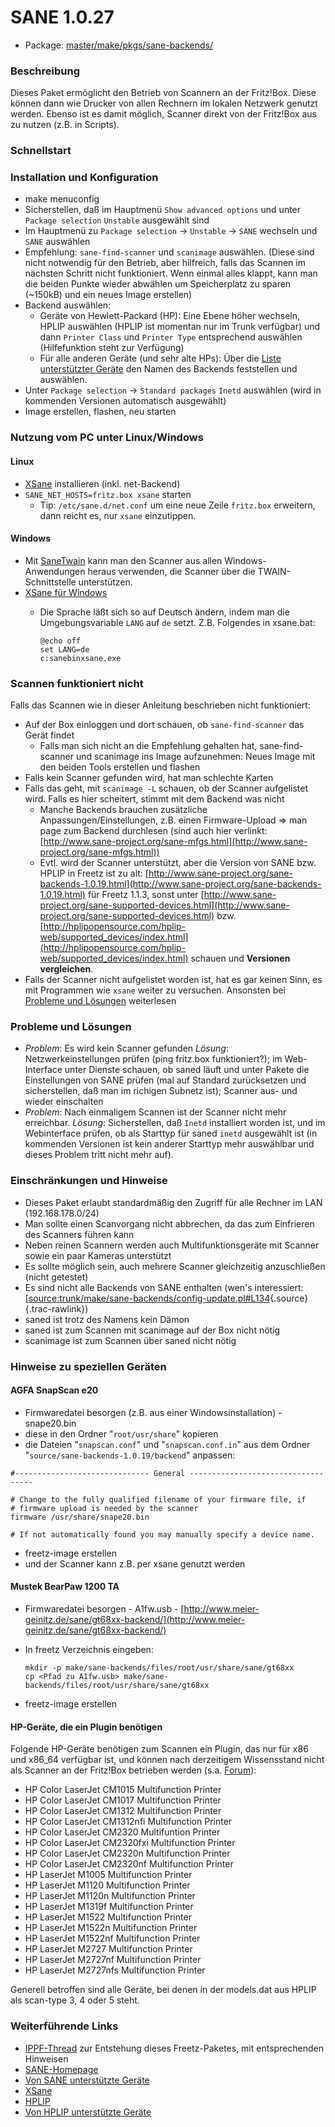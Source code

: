 # SANE 1.0.27
 - Package: [master/make/pkgs/sane-backends/](https://github.com/Freetz-NG/freetz-ng/tree/master/make/pkgs/sane-backends/)

### Beschreibung

Dieses Paket ermöglicht den Betrieb von Scannern an der Fritz!Box. Diese
können dann wie Drucker von allen Rechnern im lokalen Netzwerk genutzt
werden. Ebenso ist es damit möglich, Scanner direkt von der Fritz!Box
aus zu nutzen (z.B. in Scripts).

### Schnellstart

### Installation und Konfiguration

-   make menuconfig
-   Sicherstellen, daß im Hauptmenü `Show advanced options` und unter
    `Package selection` `Unstable` ausgewählt sind
-   Im Hauptmenü zu `Package selection` → `Unstable` → `SANE` wechseln
    und `SANE` auswählen
-   Empfehlung: `sane-find-scanner` und `scanimage` auswählen. (Diese
    sind nicht notwendig für den Betrieb, aber hilfreich, falls das
    Scannen im nächsten Schritt nicht funktioniert. Wenn einmal alles
    klappt, kann man die beiden Punkte wieder abwählen um Speicherplatz
    zu sparen (~150kB) und ein neues Image erstellen)
-   Backend auswählen:
    -   Geräte von Hewlett-Packard (HP): Eine Ebene höher wechseln,
        HPLIP auswählen (HPLIP ist momentan nur im Trunk verfügbar) und
        dann `Printer Class` und `Printer Type` entsprechend auswählen
        (Hilfefunktion steht zur Verfügung)
    -   Für alle anderen Geräte (und sehr alte HPs): Über die
        [Liste unterstützter
        Geräte](http://www.sane-project.org/sane-mfgs.html)
        den Namen des Backends feststellen und auswählen.
-   Unter `Package selection` → `Standard packages` `Inetd` auswählen
    (wird in kommenden Versionen automatisch ausgewählt)
-   Image erstellen, flashen, neu starten

### Nutzung vom PC unter Linux/Windows

#### Linux

-   [XSane](http://www.xsane.org/) installieren
    (inkl. net-Backend)
-   `SANE_NET_HOSTS=fritz.box xsane` starten
    -   Tip: `/etc/sane.d/net.conf` um eine neue Zeile `fritz.box`
        erweitern, dann reicht es, nur `xsane` einzutippen.

#### Windows

-   Mit [SaneTwain](http://sanetwain.ozuzo.net/)
    kann man den Scanner aus allen Windows-Anwendungen heraus verwenden,
    die Scanner über die TWAIN-Schnittstelle unterstützen.
-   [XSane für
    Windows](http://www.xsane.org/xsane-win32.html)
    -   Die Sprache läßt sich so auf Deutsch ändern, indem man die
        Umgebungsvariable `LANG` auf `de` setzt. Z.B. Folgendes in
        xsane.bat:

        ``` 
        @echo off
        set LANG=de
        c:sanebinxsane.exe
        ```

### Scannen funktioniert nicht

Falls das Scannen wie in dieser Anleitung beschrieben nicht
funktioniert:

-   Auf der Box einloggen und dort schauen, ob `sane-find-scanner` das
    Gerät findet
    -   Falls man sich nicht an die Empfehlung gehalten hat,
        sane-find-scanner und scanimage ins Image aufzunehmen: Neues
        Image mit den beiden Tools erstellen und flashen
-   Falls kein Scanner gefunden wird, hat man schlechte Karten
-   Falls das geht, mit `scanimage -L` schauen, ob der Scanner
    aufgelistet wird. Falls es hier scheitert, stimmt mit dem Backend
    was nicht
    -   Manche Backends brauchen zusätzliche Anpassungen/Einstellungen,
        z.B. einen Firmware-Upload ⇒ man page zum Backend durchlesen
        (sind auch hier verlinkt:
        [http://www.sane-project.org/sane-mfgs.html](http://www.sane-project.org/sane-mfgs.html))
    -   Evtl. wird der Scanner unterstützt, aber die Version von SANE
        bzw. HPLIP in Freetz ist zu alt:
        [http://www.sane-project.org/sane-backends-1.0.19.html](http://www.sane-project.org/sane-backends-1.0.19.html)
        für Freetz 1.1.3, sonst unter
        [http://www.sane-project.org/sane-supported-devices.html](http://www.sane-project.org/sane-supported-devices.html)
        bzw.
        [http://hplipopensource.com/hplip-web/supported_devices/index.html](http://hplipopensource.com/hplip-web/supported_devices/index.html)
        schauen und **Versionen vergleichen**.
-   Falls der Scanner nicht aufgelistet worden ist, hat es gar keinen
    Sinn, es mit Programmen wie `xsane` weiter zu versuchen. Ansonsten
    bei [Probleme und
    Lösungen](sane-backends.html#ProblemeundLösungen) weiterlesen

### Probleme und Lösungen

-   *Problem*: Es wird kein Scanner gefunden
    *Lösung*: Netzwerkeinstellungen prüfen (ping fritz.box
    funktioniert?); im Web-Interface unter Dienste schauen, ob saned
    läuft und unter Pakete die Einstellungen von SANE prüfen (mal auf
    Standard zurücksetzen und sicherstellen, daß man im richigen Subnetz
    ist); Scanner aus- und wieder einschalten
-   *Problem*: Nach einmaligem Scannen ist der Scanner nicht mehr
    erreichbar.
    *Lösung*: Sicherstellen, daß `Inetd` installiert worden ist, und im
    Webinterface prüfen, ob als Starttyp für saned `inetd` ausgewählt
    ist (in kommenden Versionen ist kein anderer Starttyp mehr
    auswählbar und dieses Problem tritt nicht mehr auf).

### Einschränkungen und Hinweise

-   Dieses Paket erlaubt standardmäßig den Zugriff für alle Rechner im
    LAN (192.168.178.0/24)
-   Man sollte einen Scanvorgang nicht abbrechen, da das zum Einfrieren
    des Scanners führen kann
-   Neben reinen Scannern werden auch Multifunktionsgeräte mit Scanner
    sowie ein paar Kameras unterstützt
-   Es sollte möglich sein, auch mehrere Scanner gleichzeitig
    anzuschließen (nicht getestet)
-   Es sind nicht alle Backends von SANE enthalten (wen's interessiert:
    [[source:trunk/make/sane-backends/config-update.pl#L134](/browser/trunk/make/sane-backends/config-update.pl#L134){.source}[​](/export/HEAD/trunk/make/sane-backends/config-update.pl#L134 "Download"){.trac-rawlink})
-   saned ist trotz des Namens kein Dämon
-   saned ist zum Scannen mit scanimage auf der Box nicht nötig
-   scanimage ist zum Scannen über saned nicht nötig

### Hinweise zu speziellen Geräten

#### AGFA SnapScan e20

-   Firmwaredatei besorgen (z.B. aus einer Windowsinstallation) -
    snape20.bin
-   diese in den Ordner "`root/usr/share`" kopieren
-   die Dateien "`snapscan.conf`" und "`snapscan.conf.in`" aus dem
    Ordner "`source/sane-backends-1.0.19/backend`" anpassen:

```
#------------------------------ General -----------------------------------

# Change to the fully qualified filename of your firmware file, if
# firmware upload is needed by the scanner
firmware /usr/share/snape20.bin

# If not automatically found you may manually specify a device name.
```

-   freetz-image erstellen
-   und der Scanner kann z.B. per xsane genutzt werden

#### Mustek BearPaw 1200 TA

-   Firmwaredatei besorgen - A1fw.usb -
    [http://www.meier-geinitz.de/sane/gt68xx-backend/](http://www.meier-geinitz.de/sane/gt68xx-backend/)
-   In freetz Verzeichnis eingeben:

    ``` 
    mkdir -p make/sane-backends/files/root/usr/share/sane/gt68xx
    cp <Pfad zu A1fw.usb> make/sane-backends/files/root/usr/share/sane/gt68xx
    ```

-   freetz-image erstellen

#### HP-Geräte, die ein Plugin benötigen

Folgende HP-Geräte benötigen zum Scannen ein Plugin, das nur für x86 und
x86_64 verfügbar ist, und können nach derzeitigem Wissensstand nicht
als Scanner an der Fritz!Box betrieben werden (s.a.
[Forum](http://www.ip-phone-forum.de/showthread.php?t=108479&page=19#379)):

-   HP Color LaserJet CM1015 Multifunction Printer
-   HP Color LaserJet CM1017 Multifunction Printer
-   HP Color LaserJet CM1312 Multifunction Printer
-   HP Color LaserJet CM1312nfi Multifunction Printer
-   HP Color LaserJet CM2320 Multifuntion Printer
-   HP Color LaserJet CM2320fxi Multifunction Printer
-   HP Color LaserJet CM2320n Multifunction Printer
-   HP Color LaserJet CM2320nf Multifunction Printer
-   HP LaserJet M1005 Multifunction Printer
-   HP LaserJet M1120 Multifunction Printer
-   HP LaserJet M1120n Multifunction Printer
-   HP LaserJet M1319f Multifunction Printer
-   HP LaserJet M1522 Multifunction Printer
-   HP LaserJet M1522n Multifunction Printer
-   HP LaserJet M1522nf Multifunction Printer
-   HP LaserJet M2727 Multifunction Printer
-   HP LaserJet M2727nf Multifunction Printer
-   HP LaserJet M2727nfs Multifunction Printer

Generell betroffen sind alle Geräte, bei denen in der models.dat aus
HPLIP als scan-type 3, 4 oder 5 steht.

### Weiterführende Links

-   [IPPF-Thread](http://www.ip-phone-forum.de/showthread.php?t=108479)
    zur Entstehung dieses Freetz-Paketes, mit entsprechenden Hinweisen
-   [SANE-Homepage](http://www.sane-project.org/)
-   [Von SANE unterstützte
    Geräte](http://www.sane-project.org/sane-mfgs.html)
-   [XSane](http://www.xsane.org/)
-   [HPLIP](http://hplipopensource.com/)
-   [Von HPLIP unterstützte
    Geräte](http://hplipopensource.com/hplip-web/supported_devices/index.html)

